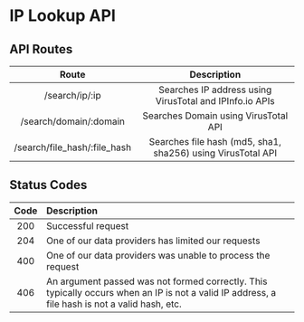 # IP Lookup API

## API Routes

|Route|Description|
|:--:|:--:|
|/search/ip/:ip|Searches IP address using VirusTotal and IPInfo.io APIs|
|/search/domain/:domain|Searches Domain using VirusTotal API|
|/search/file_hash/:file_hash|Searches file hash (md5, sha1, sha256) using VirusTotal API|

## Status Codes

|Code| Description|
|:---:|:-----------|
|200| Successful request|
|204|One of our data providers has limited our requests|
|400|One of our data providers was unable to process the request|
|406|An argument passed was not formed correctly. This typically occurs when an IP is not a valid IP address, a file hash is not a valid hash, etc.|
